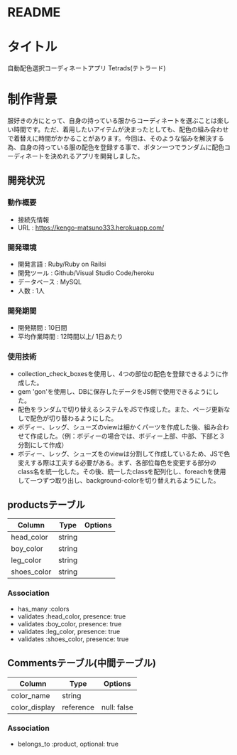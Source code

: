 
# README
# タイトル
自動配色選択コーディネートアプリ Tetrads(テトラード)

# 制作背景
服好きの方にとって、自身の持っている服からコーディネートを選ぶことは楽しい時間です。ただ、着用したいアイテムが決まったとしても、配色の組み合わせで着替えに時間がかかることがあります。今回は、そのような悩みを解決する為、自身の持っている服の配色を登録する事で、ボタン一つでランダムに配色コーディネートを決めれるアプリを開発しました。

## 開発状況
### 動作概要  
  - 接続先情報  
  - URL  :  https://kengo-matsuno333.herokuapp.com/

### 開発環境  
  - 開発言語  :  Ruby/Ruby on Railsi 
  - 開発ツール  :  Github/Visual Studio Code/heroku  
  - データベース  :  MySQL  
  - 人数  :  1人  

### 開発期間  
  - 開発期間 : 10日間
  - 平均作業時間 : 12時間以上/ 1日あたり 

### 使用技術
- collection_check_boxesを使用し、4つの部位の配色を登録できるように作成した。
- gem 'gon'を使用し、DBに保存したデータをJS側で使用できるようにした。
- 配色をランダムで切り替えるシステムをJSで作成した。また、ページ更新なしで配色が切り替わるようにした。
- ボディー、レッグ、シューズのviewは細かくパーツを作成した後、組み合わせて作成した。（例：ボディーの場合では、ボディー上部、中部、下部と３分割にして作成）
- ボディー、レッグ、シューズをのviewは分割して作成しているため、JSで色変えする際は工夫する必要がある。まず、各部位毎色を変更する部分のclass名を統一化した。その後、統一したclassを配列化し、foreachを使用して一つずつ取り出し、background-colorを切り替えれるようにした。


## productsテーブル
|Column|Type|Options|
|------|----|-------|
|head_color|string||
|boy_color|string|| 
|leg_color|string|| 
|shoes_color|string|| 

### Association
- has_many :colors
- validates :head_color, presence: true 
- validates :boy_color, presence: true
- validates :leg_color, presence: true
- validates :shoes_color, presence: true


## Commentsテーブル(中間テーブル)
|Column|Type|Options|
|------|----|-------|
|color_name|string||
|color_display|reference|null: false|

### Association
- belongs_to :product, optional: true
